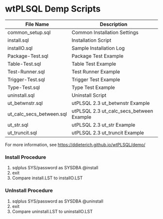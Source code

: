 # wtPLSQL Demp Scripts

File Name                | Description
-------------------------|------------
common_setup.sql         | Common Installation Settings
install.sql              | Installation Script
installO.sql             | Sample Installation Log
Package-Test.sql         | Package Test Example
Table-Test.sql           | Table Test Example
Test-Runner.sql          | Test Runner Example
Trigger-Test.sql         | Trigger Test Example
Type-Test.sql            | Type Test Example
uninstall.sql            | Uninstall Script
ut_betwnstr.sql          | utPLSQL 2.3 ut_betwnstr Example
ut_calc_secs_between.sql | utPLSQL 2.3 ut_calc_secs_between Example
ut_str.sql               | utPLSQL 2.3 ut_str Example
ut_truncit.sql           | utPLSQL 2.3 ut_truncit Example


For more information, see https://ddieterich.github.io/wtPLSQL/demo/


### Install Procedure

1) sqlplus SYS/password as SYSDBA @install
2) exit
3) Compare install.LST to installO.LST


### UnInstall Procedure

1) sqlplus SYS/password as SYSDBA @uninstall
2) exit
3) Compare uninstall.LST to uninstallO.LST
